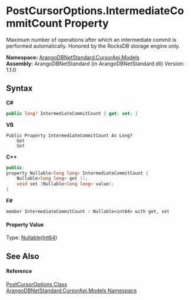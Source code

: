 # PostCursorOptions.IntermediateCommitCount Property 
 

Maximum number of operations after which an intermediate commit is performed automatically. Honored by the RocksDB storage engine only.

**Namespace:**&nbsp;<a href="35799343-7a53-6c3b-95d1-21ff990d1b8b">ArangoDBNetStandard.CursorApi.Models</a><br />**Assembly:**&nbsp;ArangoDBNetStandard (in ArangoDBNetStandard.dll) Version: 1.1.0

## Syntax

**C#**<br />
``` C#
public long? IntermediateCommitCount { get; set; }
```

**VB**<br />
``` VB
Public Property IntermediateCommitCount As Long?
	Get
	Set
```

**C++**<br />
``` C++
public:
property Nullable<long long> IntermediateCommitCount {
	Nullable<long long> get ();
	void set (Nullable<long long> value);
}
```

**F#**<br />
``` F#
member IntermediateCommitCount : Nullable<int64> with get, set

```


#### Property Value
Type: <a href="https://docs.microsoft.com/dotnet/api/system.nullable-1" target="_blank" rel="noopener noreferrer">Nullable</a>(<a href="https://docs.microsoft.com/dotnet/api/system.int64" target="_blank" rel="noopener noreferrer">Int64</a>)

## See Also


#### Reference
<a href="33e10911-ea6c-31b3-60fc-c57350209014">PostCursorOptions Class</a><br /><a href="35799343-7a53-6c3b-95d1-21ff990d1b8b">ArangoDBNetStandard.CursorApi.Models Namespace</a><br />